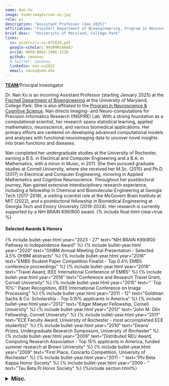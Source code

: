 ```yaml
---
name: Nan Xu
image: team/images/nan-xu.jpg
role: pi
description: "Assistant Professor (Jan 2025)"
affiliation: "Fischell Department of Bioengineering, Program in Neuroscience & Cognitive Science"
brief-desc:  "University of Maryland, College Park"
links:
  cv: assets/cv-nx-072624.pdf
  google-scholar: 94oRMMcAAAAJ
  orcid: 0000-0002-3900-3220
  github: imnanxu
  # twitter: imnanxu
  linkedin: nan-xu2022  
  email: nanxu@umd.edu
---
```

[**TEAM**](/team/)/Principal Investigator

Dr. Nan Xu is an incoming Assistant Professor (starting January 2025) at the [​Fischell Department of Bioengineering](https://bioe.umd.edu) at the University of Maryland, College Park. She is also affiliated to the [Program in Neuroscience & Cognitive Science](https://nacs.umd.edu). Nan directs Imaging- and Neuro-computations for Precision Informatics Research (INSPIRE) Lab. With a strong foundation as a computational scientist, her research spans statistical learning, applied mathematics, neuroscience, and various biomedical applications. Her primary efforts are centered on developing advanced computational models and analyses with functional neuroimaging data to uncover novel insights into brain functions and diseases. 

Nan completed her undergraduate studies at the University of Rochester, earning a B.S. in Electrical and Computer Engineering and a B.A. in Mathematics, with a minor in Music, in 2011. She then pursued graduate studies at Cornell University, where she received her M.Sc. (2015) and Ph.D. (2017) in Electrical and Computer Engineering, minoring in Applied Mathematics and Cognitive Neuroscience. Throughout her postdoctoral journey, Nan gained extensive interdisciplinary research experience, including a fellowship in Chemical and Biomolecular Engineering at Georgia Tech (2017-2018), a visiting scientist role at the McGovern Brain Institute at MIT (2022), and a postdoctoral fellowship in Biomedical Engineering at Georgia Tech and Emory University (2019-2024). Her research is currently supported by a NIH BRAIN K99/R00 award.
{% include float.html clear=true %}
#### Selected Awards & Honors
{% include bullet-year.html 
  year="2023 - 27" 
  text="NIH BRAIN K99/R00 Pathway to Independence Award" 
%}
{% include bullet-year.html 
  year="2020" 
  text="OHBM Annual Meeting Oral Presentation - Selected 4.5% OHBM abstracts"
%}
{% include bullet-year.html 
  year="2016" 
  text="EMBS Student Paper Competition Finalist - Top 0.4% EMBS conference proceedings"
%}
{% include bullet-year.html 
  year="2016" 
  text="Travel Award, IEEE International Conference of EMBS"
%}
{% include bullet-year.html 
  year="2016" 
  text="Conference and Research Travel Grant, Cornell University"
%}
{% include bullet-year.html 
  year="2015" 
  text="``Top 10%'' Paper Recognition, IEEE International Conference on Image Processing"
%}
{% include bullet-year.html 
  year="2011 - 12" 
  text="Goldman Sachs & Co. Scholarship - Top 0.15% applicants in America"
%}
{% include bullet-year.html 
  year="2012" 
  text="Edgar Maeyer Fellowship, Cornell University"
%}
{% include bullet-year.html 
  year="2012" 
  text="John M. Olin Fellowship, Cornell University"
%}
{% include bullet-year.html 
  year="2011" 
  text="ECE Faculty Award, University of Rochester - most accomplished ECE student(s)"
%}
{% include bullet-year.html 
  year="2010" 
  text="Deans' Prizes, Undergraduate Research Symposium, University of Rochester"
%}
{% include bullet-year.html 
  year="2009" 
  text="Distributed REU Award, Computing Research Association - Top 15% applicants in America, funded summer research at Brown University"
%}
{% include bullet-year.html 
  year="2009" 
  text="First Place, Concerto Competition, University of Rochester"
%}
{% include bullet-year.html 
  year="2011 - " 
  text="Phi Beta Kappa Honor Society"
%}
{% include bullet-year.html 
  year="2009 - " 
  text="Tau Beta Pi Honor Society"
%}
{%include section.html%}
<details>
  <summary style="text-align: left; font-size: 1.25em; font-weight: bold;">Misc.</summary>
  <div class="content" style="line-height: 1.5; text-align: left;">
    Nan has broad interests spanning music, fine arts, photography, sports, and travel.
    <ul style="margin-top: 0.5em;">
      <li><b>Music.</b> She is a pianist, recognized as National Outstanding Pianist (China) in 2006, with top prizes at the Beijing Piano Festivals in 2004 and 2006, and the University of Rochester's Concerto Competition in 2009. She studied under Prof. Vincent Lenti at the Eastman School of Music (2007-2011), performed with the University of Rochester Symphony Orchestra and Cornell University Wind Ensemble, and enjoys music improvisation and composition, with some of her performances on <a href="https://www.youtube.com/watch?v=KgcuJSqEkYk">YouTube</a> and music improvisation pieces on <a href="https://soundcloud.com/xu-nan-47854440">SoundCloud</a>.</li>
      <li><b>Photography.</b> As a Master Photographer on <a href="https://gurushots.com/xiaonan.nxu/photos">GuruShots</a>, her photos have been exhibited globally, with U.S. moments in an online <a href="https://imnanxu.wixsite.com/west-coast-usa">album</a>.</li>
      <li><b>Others.</b> She played as a winger for the University of Rochester Women's Rugby Team, participating in the 2009 National Rugby Championship, and co-founded and presided over the International Tennis Club at Cornell University from 2013 to 2014.</li>
    </ul>
  </div>
</details>
